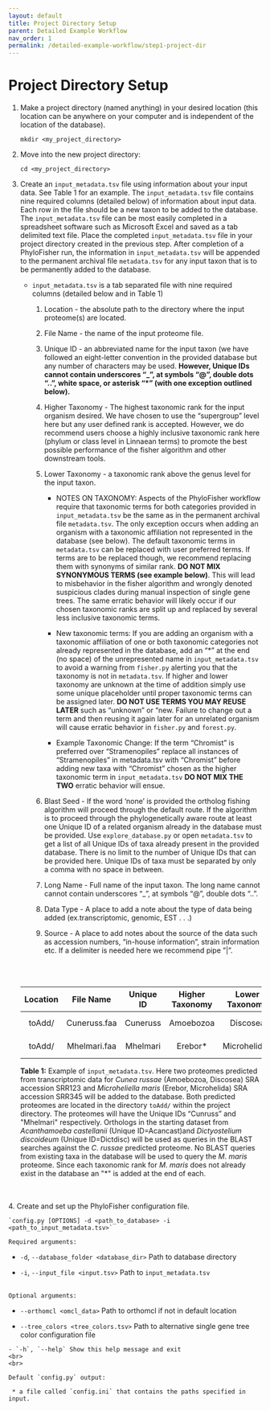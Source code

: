 ```yaml
---
layout: default
title: Project Directory Setup
parent: Detailed Example Workflow
nav_order: 1
permalink: /detailed-example-workflow/step1-project-dir
---
```

# Project Directory Setup

1. Make a project directory (named anything) in your desired location (this location can be anywhere on your computer and is independent of the location of the database).

    `mkdir <my_project_directory>`

2. Move into the new project directory:

    `cd <my_project_directory>`

3. Create an `input_metadata.tsv` file using information about your input data. See Table 1 for an example. The `input_metadata.tsv` file contains nine required columns (detailed below) of information about input data. Each row in the file should be a new taxon to be added to the database. The `input_metadata.tsv` file can be most easily completed in a spreadsheet software such as Microsoft Excel and saved as a tab delimited text file. Place the completed `input_metadata.tsv` file in your project directory created in the previous step. After completion of a PhyloFisher run, the information in `input_metadata.tsv` will be appended to the permanent archival file `metadata.tsv` for any input taxon that is to be permanently added to the database.

    *  `input_metadata.tsv` is a tab separated file with nine required columns (detailed below and in Table 1)

        1. Location - the absolute path to the directory where the input proteome(s) are located.

        2. File Name - the name of the input proteome file.

        3. Unique ID - an abbreviated name for the input taxon (we have followed an eight-letter convention in the provided database but any number of characters may be used. **However, Unique IDs cannot contain underscores “_”, at symbols “@”, double dots “..”, white space, or asterisk “*” (with one exception outlined below).**

        4. Higher Taxonomy - The highest taxonomic rank for the input organism desired. We have chosen to use the “supergroup” level here but any user defined rank is accepted. However, we do recommend users choose a highly inclusive taxonomic rank here (phylum or class level in Linnaean terms) to promote the best possible performance of the fisher algorithm and other downstream tools.

        5. Lower Taxonomy - a taxonomic rank above the genus level for the input taxon.

             * NOTES ON TAXONOMY: Aspects of the PhyloFisher workflow require that taxonomic terms for both categories provided in `input_metadata.tsv` be the same as in the permanent archival file `metadata.tsv`. The only exception occurs when adding an organism with a taxonomic affiliation not represented in the database (see below). The default taxonomic terms in `metadata.tsv` can be replaced with user preferred terms. If terms are to be replaced though, we recommend replacing them with synonyms of similar rank. **DO NOT MIX SYNONYMOUS TERMS (see example below)**. This will lead to misbehavior in the fisher algorithm and wrongly denoted suspicious clades during manual inspection of single gene trees. The same erratic behavior will likely occur if our chosen taxonomic ranks are split up and replaced by several less inclusive taxonomic terms.

            * New taxonomic terms: If you are adding an organism with a taxonomic affiliation of one or both taxonomic categories not already represented in the database, add an “\*” at the end (no space) of the unrepresented name in `input_metadata.tsv` to avoid a warning from `fisher.py` alerting you that the taxonomy is not in `metadata.tsv`. If higher and lower taxonomy are unknown at the time of addition simply use some unique placeholder until proper taxonomic terms can be assigned later. **DO NOT USE TERMS YOU MAY REUSE LATER** such as “unknown” or “new. Failure to change out a term and then reusing it again later for an unrelated organism will cause erratic behavior in `fisher.py` and `forest.py`.

            * Example Taxonomic Change: If the term “Chromist” is preferred over “Stramenopiles” replace all instances of “Stramenopiles” in metadata.tsv with “Chromist” before adding new taxa with “Chromist” chosen as the higher taxonomic term in `input_metadata.tsv` **DO NOT MIX THE TWO** erratic behavior will ensue.

        6. Blast Seed - If the word ‘none’ is provided the ortholog fishing algorithm will proceed through the default route. If the algorithm is to proceed through the phylogenetically aware route at least one Unique ID of a related organism already in the database must be provided. Use `explore_database.py` or open `metadata.tsv` to get a list of all Unique IDs of taxa already present in the provided database. There is no limit to the number of Unique IDs that can be provided here. Unique IDs of taxa must be separated by only a comma with no space in between.

        7. Long Name - Full name of the input taxon. The long name cannot cannot contain underscores “_”, at symbols “@”, double dots “..”.

        8. Data Type - A place to add a note about the type of data being added (ex.transcriptomic, genomic, EST . . .)

        9. Source - A place to add notes about the source of the data such as accession numbers, “in-house information”, strain information etc. If a delimiter is needed here we recommend pipe ”\|”.

        <br>
        <br>
    
    | Location |   File Name  | Unique ID | Higher Taxonomy | Lower Taxonomy |    BLAST Seed    |      Long Name      |    Data Type   | Source |
    |:--------:|:------------:|:---------:|:---------------:|:--------------:|:----------------:|:-------------------:|:--------------:|:------:|
    |  toAdd/  | Cuneruss.faa |  Cuneruss |    Amoebozoa    |    Discosea    | Acancas,Dictdisc |     Cunea russae    | Transcriptomic | SRR123 |
    |  toAdd/  | Mhelmari.faa |  Mhelmari |     Erebor*     |  Microhelida*  |       none       | Microheliella maris | Transcriptomic | SRR345 |

    **Table 1:** Example of `input_metadata.tsv`. Here two proteomes predicted from transcriptomic data for *Cunea russae* (Amoebozoa, Discosea) SRA accession SRR123 and *Microheliella maris* (Erebor, Microhelida) SRA accession SRR345 will be added to the database. Both predicted proteomes are located in the directory `toAdd/` within the project directory.  The proteomes will have the Unique IDs “Cunruss” and "Mhelmari" respectively. Orthologs in the starting dataset from *Acanthamoeba castellanii* (Unique ID=Acancast)and *Dictyostelium discoideum* (Unique ID=Dictdisc) will be used as queries in the BLAST searches against the *C*. *russae* predicted proteome. No BLAST queries from existing taxa in the database will be used to query the *M*. *maris* proteome. Since each taxonomic rank for *M*. *maris* does not already exist in the database an "*" is added at the end of each.
<br>
<br>
4. Create and set up the PhyloFisher configuration file.

    `config.py [OPTIONS] -d <path_to_database> -i <path_to_input_metadata.tsv>`

    Required arguments:

   - `-d`, `--database_folder <database_dir>` Path to database directory
    
   - `-i`, `--input_file <input.tsv>` Path to `input_metadata.tsv`
    <br>
    <br>
    
    Optional arguments:
   
   - `--orthomcl <omcl_data>` Path to orthomcl if not in default location
    
   - `--tree_colors <tree_colors.tsv>` Path to alternative single gene tree color configuration file

    - `-h`, `--help` Show this help message and exit
    <br>
    <br>

    Default `config.py` output:

     * a file called `config.ini` that contains the paths specified in input.
